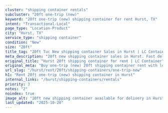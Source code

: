 ```yaml
---
cluster: "shipping container rentals"
subcluster: "20ft one-trip (new)"
keyword: "20ft one-trip (new) shipping container for rent Hurst, TX"
intent: "Transactional-Local"
page_type: "Location-Product"
city: "Hurst, TX"
service_type: "shipping container"
condition: "New"
size: "20ft"
title_tag: "20ft Tuc New shipping container Sales in Hurst | LC Container"
meta_description: "20ft new shipping container sales in Hurst. Fast delivery, competitive pricing. Serving shipping containers area. Quote ID: B6A. Call (214) 524-4168 for your free quote today."
original_title: "Hurst 20ft shipping container for rent | LC Container"
original_meta: "Buy one-trip (new) 20ft shipping container rent with local delivery in Hurst, TX. LC Container — local Since 2003. Request a fast quote today."
url_slug: "/hurst/rent/20ft/shipping-containers/one-trip-new"
h1: "Rent 20ft one-trip (new) shipping container in Hurst"
internal_links: "/hurst/shipping-containers/rentals"
priority: 3
notes: "2"
noindex: true
image_alt: "20ft new shipping container available for delivery in Hurst"
last_updated: "2025-10-20"
---
```


<!-- TODO: Add unique city/inventory copy, images, and internal links here. -->
